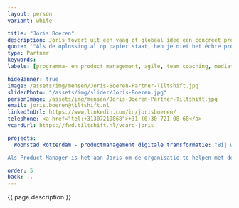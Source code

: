 ```yaml
---
layout: person
variant: white

title: "Joris Boeren"
description: Joris tovert uit een vaag of globaal idee een concreet programma of project. En zet het en passant ook in gang. Hij maakte als pionier de opgang van Agile mee en kreeg er een voorliefde voor mensen die echt ‘doen’. Boekjes napraten kan iedereen. Hij brengt partijen en belangen bijeen op de overeenkomsten maar gaat niet voor een slappe of halfwassen oplossing. En als de structuur staat, de bal is gaan rollen en iedereen aan het werk is wordt het tijd voor hem om een volgend idee in gang te zetten.
quote: '"Als de oplossing al op papier staat, heb je niet het échte probleem te pakken."'
type: Partner
keywords:
labels: [programma- en product management, agile, team coaching, mediation]

hideBanner: true
image: /assets/img/mensen/Joris-Boeren-Partner-Tiltshift.jpg
sliderPhoto: "/assets/img/slider/Joris-Boeren.jpg"
personImage: /assets/img/mensen/Joris-Boeren-Partner-Tiltshift.jpg
email: joris.boeren@tiltshift.nl
linkedInUrl: https://www.linkedin.com/in/jorisboeren/
telephone: <a href="tel:+31307210868">+31 (0)30 721 08 68</a>
vcardUrl: https://fwd.tiltshift.nl/vcard-joris

projects:
  Woonstad Rotterdam - productmanagement digitale transformatie: "Bij woningcorporatie Woonstad Rotterdam werken we aan de ondersteuning van hun ambities voor digitale transformatie. Woonstad is hier al langer (en goed) mee bezig en nu klaar voor het echte werk, waarbij losse initiatieven in samenhang worden gebracht. 

Als Product Manager is het aan Joris om de organisatie te helpen met de koers naar digitaal en de praktische invulling ervan. Hij zorgt daarbij voor een uitvoering die de échte gebruiker, bewoner of medewerker, nodig heeft. Daarbij helpt hij met de opzet van de digitale organisatie, voert hij een meer Agile werkwijze door en zorgt hij dat de teams focus houden."

order: 5
back: ..
---
```


{{ page.description }}
